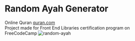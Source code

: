 # Random Ayah Generator
Online Quran [quran.com](https://quran.com)
<br>
Project made for Front End Libraries certification program on FreeCodeCamp
![random-ayah](https://ibb.co/80zb34b/random-ayah.jpg)
